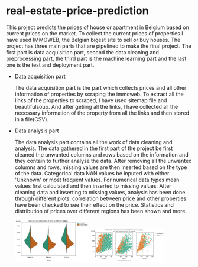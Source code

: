 # real-estate-price-prediction
This project predicts the prices of house or apartment in Belgium based on current prices on the market. To collect the current prices of properties I have used IMMOWEB, the Belgian bigest site to sell or buy houses. The project has three main parts that are pipelined to make the final project.
The first part is data acquisition part, second the data cleaning and preprocessing part, the third part is the machine learning
part and the last one is the test and deployment part.

* Data acquisition part

	The data acquisition part is the part which collects prices and all other information of properties by scraping the immoweb.
	To extract all the links of the properties to scraped, I have used sitemap file and beautifulsoup. And after getiing all the links, 
	I have collected all the necessary information of the property from all the links and then stored in a file(CSV).

* Data analysis part
    
	The data analysis part contains all the work of data cleaning and analysis. The data gathered in the first part of the project be first cleaned the unwanted columns and rows based on the information and they contain to further analyse the data. After removing all the unwanted columns and rows, missing values are then inserted based on the type of the data. Categorical data NAN values be inputed with either 'Unknown' or most frequent values. For numerical data types mean values first calculated and then inserted to missing values. After cleaning data and inserting to missing values, analysis has been done through different plots. correlation between price and other properties have been checked to see their effect on the price. Statistics and distribution of prices over different regions has been shown and more.

	
	<p float="left">
	  <img src="resources/price_overRegions_violin.png" width="200" />
      <img src="resources/rlnship_priceNhabitablearea_scatterplot.png" width="200" /> 
     
    </p>